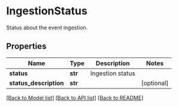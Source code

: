# IngestionStatus

Status about the event ingestion.

## Properties
Name | Type | Description | Notes
------------ | ------------- | ------------- | -------------
**status** | **str** | Ingestion status | 
**status_description** | **str** |  | [optional] 

[[Back to Model list]](../README.md#documentation-for-models) [[Back to API list]](../README.md#documentation-for-api-endpoints) [[Back to README]](../README.md)



